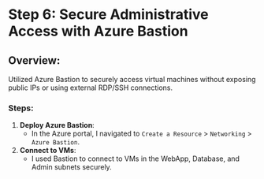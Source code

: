 # Step 6: Secure Administrative Access with Azure Bastion

## Overview:
Utilized Azure Bastion to securely access virtual machines without exposing public IPs or using external RDP/SSH connections.

### Steps:
1. **Deploy Azure Bastion**:
   - In the Azure portal, I navigated to `Create a Resource` > `Networking` > `Azure Bastion`.
2. **Connect to VMs**:
   - I used Bastion to connect to VMs in the WebApp, Database, and Admin subnets securely.
